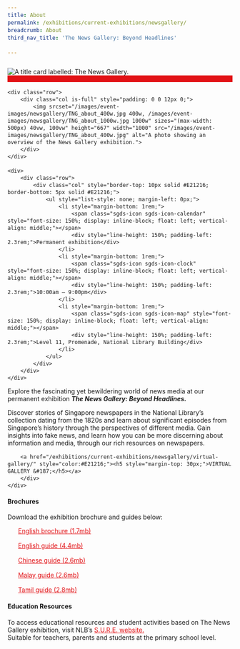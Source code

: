```yaml
---
title: About
permalink: /exhibitions/current-exhibitions/newsgallery/
breadcrumb: About
third_nav_title: 'The News Gallery: Beyond Headlines'

---
```



<section class="section__about">
<div class="container__card">
    <div class="row">
        <div class="col is-full" style="border-bottom: 15px solid #E21216; padding: 12px 0 0 0;">
            <img srcset="/images/event-images/newsgallery/TNG_1200x355_400w.jpg 400w, /images/event-images/newsgallery/TNG_1200x355_1000w.jpg 1000w" sizes="(max-width: 500px) 40vw, 100vw" height="296" width="1000" src="/images/event-images/newsgallery/TNG_1200x355_400w.jpg" alt="A title card labelled: The News Gallery.">
        </div>
    </div>

    <div class="row">
        <div class="col is-full" style="padding: 0 0 12px 0;">
            <img srcset="/images/event-images/newsgallery/TNG_about_400w.jpg 400w, /images/event-images/newsgallery/TNG_about_1000w.jpg 1000w" sizes="(max-width: 500px) 40vw, 100vw" height="667" width="1000" src="/images/event-images/newsgallery/TNG_about_400w.jpg" alt="A photo showing an overview of the News Gallery exhibition.">
        </div>
    </div>

    <div>
        <div class="row">
            <div class="col" style="border-top: 10px solid #E21216; border-bottom: 5px solid #E21216;">
                <ul style="list-style: none; margin-left: 0px;">
                    <li style="margin-bottom: 1rem;">
                        <span class="sgds-icon sgds-icon-calendar" style="font-size: 150%; display: inline-block; float: left; vertical-align: middle;"></span>
                        <div style="line-height: 150%; padding-left: 2.3rem;">Permanent exhibition</div>
                    </li> 
                    <li style="margin-bottom: 1rem;">
                        <span class="sgds-icon sgds-icon-clock" style="font-size: 150%; display: inline-block; float: left; vertical-align: middle;"></span>
                        <div style="line-height: 150%; padding-left: 2.3rem;">10:00am – 9:00pm</div>
                    </li>          
                    <li style="margin-bottom: 1rem;">
                        <span class="sgds-icon sgds-icon-map" style="font-size: 150%; display: inline-block; float: left; vertical-align: middle;"></span>
                        <div style="line-height: 150%; padding-left: 2.3rem;">Level 11, Promenade, National Library Building</div>
                    </li>                  
                </ul>
            </div>
        </div>
    </div>
</div>
    
<div class="container__description">
    <div class="row">
        <div class="col is-full padding--top--lg">
        <p>Explore the fascinating yet bewildering world of news media at our permanent exhibition <strong><em>The News Gallery: Beyond Headlines.</em></strong></p>
        <p>Discover stories of Singapore newspapers in the National Library’s collection dating from the 1820s and learn about significant episodes from Singapore’s history through the perspectives of different media. Gain insights into fake news, and learn how you can be more discerning about information and media, through our rich resources on newspapers.</p>
            
        <a href="/exhibitions/current-exhibitions/newsgallery/virtual-gallery/" style="color:#E21216;"><h5 style="margin-top: 30px;">VIRTUAL GALLERY &#187;</h5></a>
        </div>
    </div>
</div>


<div class="container__downloads">
    <div class="row">
        <div class="col is-full padding--top--lg">
            <h4>Brochures</h4>
            <p style="margin-top: 5px;">Download the exhibition brochure and guides below:</p>
            <ul style="list-style: none; margin-left: 0px;">
                <li style="margin-bottom: 1rem;">
                    <a href="/files/newsgallery/The%20News%20Gallery_DL%20Brochure_EN.pdf" style="color:#E21216;">English brochure (1.7mb)</a>
                </li>
                <li style="margin-bottom: 1rem;" id="en-guide">
                    <a href="/files/newsgallery/NLB_Exhibition_Guide_ENGLISH_r202303.pdf" style="color:#E21216;">English guide (4.4mb)</a>
                </li>                
                <li style="margin-bottom: 1rem;">
                    <a href="/files/newsgallery/NLB_Exhibition_Guide_CHINESE.pdf" style="color:#E21216;">Chinese guide (2.6mb)</a>
                </li>                 
                <li style="margin-bottom: 1rem;">
                    <a href="/files/newsgallery/NLB_Exhibition_Guide_MALAY.pdf" style="color:#E21216;">Malay guide (2.6mb)</a>
                </li>                
                <li style="margin-bottom: 1rem;">
                    <a href="/files/newsgallery/NLB_Exhibition_Guide_TAMIL.pdf" style="color:#E21216;">Tamil guide (2.8mb)</a>
                </li> 
            </ul>
        </div>
    </div>
</div>
    
<div class="container__description">
    <div class="row">
        <div class="col is-full padding--top--lg">
        <h4>Education Resources</h4>
        <p style="margin-top: 5px;">To access educational resources and student activities based on The News Gallery exhibition, visit NLB’s <a href="https://sure.nlb.gov.sg/tng/the-news-gallery-learning-journey/" target="_blank" style="color:#E21216;">S.U.R.E. website.</a><br>
        Suitable for teachers, parents and students at the primary school level.</p>
        </div>
    </div>
</div>

</section>